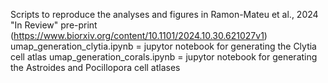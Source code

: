 Scripts to reproduce the analyses and figures in Ramon-Mateu et al., 2024 "In Review" pre-print (https://www.biorxiv.org/content/10.1101/2024.10.30.621027v1)
umap_generation_clytia.ipynb = jupytor notebook for generating the Clytia cell atlas
umap_generation_corals.ipynb = jupytor notebook for generating the Astroides and Pocillopora cell atlases
